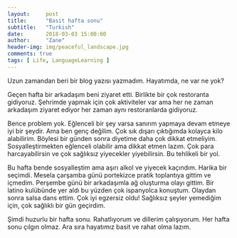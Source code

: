```yaml
---
layout:     post
title:      "Basit hafta sonu"
subtitle:   "Turkish"
date:       2018-03-03 15:00:00
author:     "Zane"
header-img: img/peaceful_landscape.jpg
comments: true
tags: [ Life, LanguageLearning ]
---
```


Uzun zamandan beri bir blog yazısı yazmadım.  Hayatımda, ne var ne yok?

Geçen hafta bir arkadaşım beni ziyaret etti. Birlikte bir çok restoranta gidiyoruz.
Şehrimde yapmak için çok aktiviteler var ama her ne zaman arkadaşım ziyaret ediyor her zaman aynı restoranlarda gidiyoruz.

Bence problem yok. Eğlenceli bir şey varsa sanırım yapmaya devam etmeye iyi bir şeydir.
Ama ben genç değilim. Çok sık dışarı çıktığımda kolayca kilo alabilirim.
Böylesi bir günden sonra diyetime daha çok dikkat etmeliyim. Sosyalleştirmekten eğlenceli olabilir ama dikkat etmen lazım.
Çok para harcayabilirsin ve çok sağlıksız yiyecekler yiyebilirsin. Bu tehlikeli bir yol.

Bu hafta bende sosyalleştim ama aşırı alkol ve yiyecek kaçındım.
Harika bir seçimdi. Mesela çarşamba günü portekizce pratik toplantıya gittim ve içmedim.
Perşembe günü bir arkadaşımla ağ oluşturma olayı gittim. Bir latino kulübünde yer aldı bu yüzden çok ispanyolca konuştum.
Olaydan sonra salsa dans ettim. Çok iyi egzersiz oldu! Sağlıksız şeyler yemediğim için, çok sağlıklı bir gün geçirdim.

Şimdi huzurlu bir hafta sonu.
Rahatlıyorum ve dillerim çalışıyorum. Her hafta sonu çılgın olmaz. Ara sıra hayatımız basit ve rahat olma lazım.  
